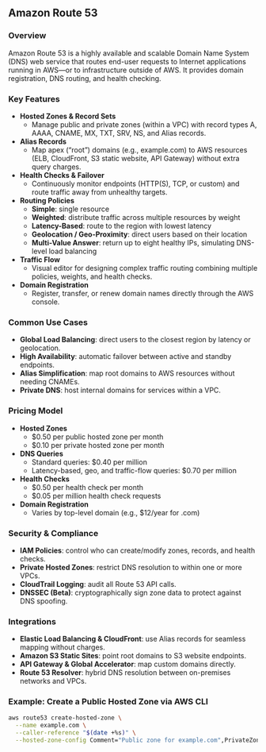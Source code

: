 ## Amazon Route 53

### Overview  
Amazon Route 53 is a highly available and scalable Domain Name System (DNS) web service that routes end-user requests to Internet applications running in AWS—or to infrastructure outside of AWS. It provides domain registration, DNS routing, and health checking.

### Key Features  
- **Hosted Zones & Record Sets**  
  - Manage public and private zones (within a VPC) with record types A, AAAA, CNAME, MX, TXT, SRV, NS, and Alias records.  
- **Alias Records**  
  - Map apex (“root”) domains (e.g., example.com) to AWS resources (ELB, CloudFront, S3 static website, API Gateway) without extra query charges.  
- **Health Checks & Failover**  
  - Continuously monitor endpoints (HTTP(S), TCP, or custom) and route traffic away from unhealthy targets.  
- **Routing Policies**  
  - **Simple**: single resource  
  - **Weighted**: distribute traffic across multiple resources by weight  
  - **Latency-Based**: route to the region with lowest latency  
  - **Geolocation / Geo-Proximity**: direct users based on their location  
  - **Multi-Value Answer**: return up to eight healthy IPs, simulating DNS-level load balancing  
- **Traffic Flow**  
  - Visual editor for designing complex traffic routing combining multiple policies, weights, and health checks.  
- **Domain Registration**  
  - Register, transfer, or renew domain names directly through the AWS console.

### Common Use Cases  
- **Global Load Balancing**: direct users to the closest region by latency or geolocation.  
- **High Availability**: automatic failover between active and standby endpoints.  
- **Alias Simplification**: map root domains to AWS resources without needing CNAMEs.  
- **Private DNS**: host internal domains for services within a VPC.

### Pricing Model  
- **Hosted Zones**  
  - \$0.50 per public hosted zone per month  
  - \$0.10 per private hosted zone per month  
- **DNS Queries**  
  - Standard queries: \$0.40 per million  
  - Latency-based, geo, and traffic-flow queries: \$0.70 per million  
- **Health Checks**  
  - \$0.50 per health check per month  
  - \$0.05 per million health check requests  
- **Domain Registration**  
  - Varies by top-level domain (e.g., \$12/year for .com)

### Security & Compliance  
- **IAM Policies**: control who can create/modify zones, records, and health checks.  
- **Private Hosted Zones**: restrict DNS resolution to within one or more VPCs.  
- **CloudTrail Logging**: audit all Route 53 API calls.  
- **DNSSEC (Beta)**: cryptographically sign zone data to protect against DNS spoofing.

### Integrations  
- **Elastic Load Balancing & CloudFront**: use Alias records for seamless mapping without charges.  
- **Amazon S3 Static Sites**: point root domains to S3 website endpoints.  
- **API Gateway & Global Accelerator**: map custom domains directly.  
- **Route 53 Resolver**: hybrid DNS resolution between on-premises networks and VPCs.

### Example: Create a Public Hosted Zone via AWS CLI  
```bash
aws route53 create-hosted-zone \
  --name example.com \
  --caller-reference "$(date +%s)" \
  --hosted-zone-config Comment="Public zone for example.com",PrivateZone=false
